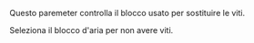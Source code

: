 Questo paremeter controlla il blocco usato per sostituire le viti.

Seleziona il blocco d'aria per non avere viti.
